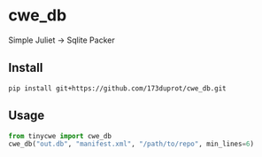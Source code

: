 # cwe_db

Simple Juliet -> Sqlite Packer

## Install

```
pip install git+https://github.com/173duprot/cwe_db.git
```

## Usage
```py
from tinycwe import cwe_db
cwe_db("out.db", "manifest.xml", "/path/to/repo", min_lines=6)
```
